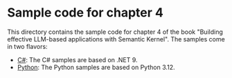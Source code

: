 # Sample code for chapter 4

This directory contains the sample code for chapter 4 of the book "Building effective LLM-based applications with Semantic Kernel".
The samples come in two flavors:

- [C#](csharp/): The C# samples are based on .NET 9.
- [Python](python/): The Python samples are based on Python 3.12.
